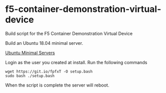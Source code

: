 # f5-container-demonstration-virtual-device
Build script for the F5 Container Demonstration Virtual Device

Build an Ubuntu 18.04 minimal server.

[Ubuntu Minimal Servers](https://help.ubuntu.com/community/Installation/MinimalCD)

Login as the user you created at install. Run the following commands

```
wget https://git.io/fpfxT -O setup.bash
sudo bash ./setup.bash
```
When the script is complete the server will reboot.

